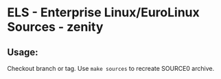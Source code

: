 # ELS - Enterprise Linux/EuroLinux Sources - zenity
 
## Usage:
  Checkout branch or tag. Use `make sources` to recreate  SOURCE0 archive.
